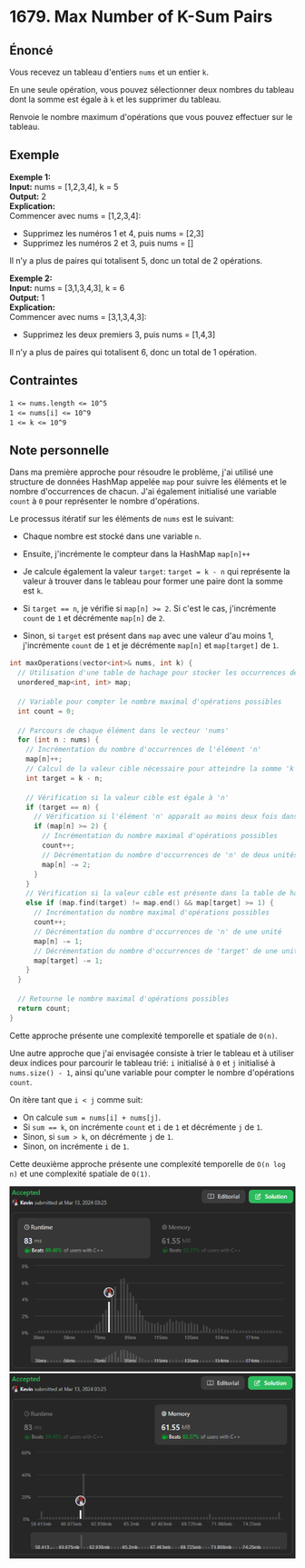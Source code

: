 # 1679. Max Number of K-Sum Pairs

## Énoncé

Vous recevez un tableau d'entiers `nums` et un entier `k`.

En une seule opération, vous pouvez sélectionner deux nombres du tableau dont la somme est égale à `k` et les supprimer du tableau.

Renvoie le nombre maximum d'opérations que vous pouvez effectuer sur le tableau.

## Exemple

**Exemple 1:**  
**Input:** nums = [1,2,3,4], k = 5  
**Output:** 2  
**Explication:**  
Commencer avec nums = [1,2,3,4]:

- Supprimez les numéros 1 et 4, puis nums = [2,3]
- Supprimez les numéros 2 et 3, puis nums = []

Il n’y a plus de paires qui totalisent 5, donc un total de 2 opérations.

**Exemple 2:**  
**Input:** nums = [3,1,3,4,3], k = 6  
**Output:** 1  
**Explication:**  
Commencer avec nums = [3,1,3,4,3]:

- Supprimez les deux premiers 3, puis nums = [1,4,3]

Il n’y a plus de paires qui totalisent 6, donc un total de 1 opération.

## Contraintes

`1 <= nums.length <= 10^5`  
`1 <= nums[i] <= 10^9`  
`1 <= k <= 10^9`

## Note personnelle

Dans ma première approche pour résoudre le problème, j'ai utilisé une structure de données HashMap appelée `map` pour suivre les éléments et le nombre d'occurrences de chacun. J'ai également initialisé une variable `count` à `0` pour représenter le nombre d'opérations.

Le processus itératif sur les éléments de `nums` est le suivant:

- Chaque nombre est stocké dans une variable `n`.
- Ensuite, j'incrémente le compteur dans la HashMap `map[n]++`
- Je calcule également la valeur `target`: `target = k - n` qui représente la valeur à trouver dans le tableau pour former une paire dont la somme est `k`.

- Si `target == n`, je vérifie si `map[n] >= 2`. Si c'est le cas, j'incrémente `count` de `1` et décrémente `map[n]` de `2`.
- Sinon, si `target` est présent dans `map` avec une valeur d'au moins 1, j'incrémente `count` de `1` et je décrémente `map[n]` et `map[target]` de `1`.

```cpp
int maxOperations(vector<int>& nums, int k) {
  // Utilisation d'une table de hachage pour stocker les occurrences des éléments
  unordered_map<int, int> map;

  // Variable pour compter le nombre maximal d'opérations possibles
  int count = 0;

  // Parcours de chaque élément dans le vecteur 'nums'
  for (int n : nums) {
    // Incrémentation du nombre d'occurrences de l'élément 'n'
    map[n]++;
    // Calcul de la valeur cible nécessaire pour atteindre la somme 'k' avec 'n'
    int target = k - n;

    // Vérification si la valeur cible est égale à 'n'
    if (target == n) {
      // Vérification si l'élément 'n' apparaît au moins deux fois dans le vecteur
      if (map[n] >= 2) {
        // Incrémentation du nombre maximal d'opérations possibles
        count++;
        // Décrémentation du nombre d'occurrences de 'n' de deux unités
        map[n] -= 2;
      }
    }
    // Vérification si la valeur cible est présente dans la table de hachage
    else if (map.find(target) != map.end() && map[target] >= 1) {
      // Incrémentation du nombre maximal d'opérations possibles
      count++;
      // Décrémentation du nombre d'occurrences de 'n' de une unité
      map[n] -= 1;
      // Décrémentation du nombre d'occurrences de 'target' de une unité
      map[target] -= 1;
    }
  }

  // Retourne le nombre maximal d'opérations possibles
  return count;
}
```

Cette approche présente une complexité temporelle et spatiale de `O(n)`.

Une autre approche que j'ai envisagée consiste à trier le tableau et à utiliser deux indices pour parcourir le tableau trié: `i` initialisé à `0` et `j` initialisé à `nums.size() - 1`, ainsi qu'une variable pour compter le nombre d'opérations `count`.

On itère tant que `i < j` comme suit:

- On calcule `sum = nums[i] + nums[j]`.
- Si `sum == k`, on incrémente `count` et `i` de `1` et décrémente `j` de `1`.
- Sinon, si `sum > k`, on décrémente `j` de `1`.
- Sinon, on incrémente `i` de `1`.

Cette deuxième approche présente une complexité temporelle de `O(n log n)` et une complexité spatiale de `O(1)`.

<img src="./imgs/runtime.png"/>
<img src="./imgs/memory.png"/>
